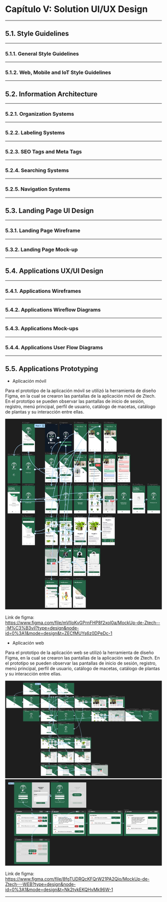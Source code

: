 # Capítulo V: Solution UI/UX Design
---
## 5.1. Style Guidelines
---
### 5.1.1. General Style Guidelines
---
### 5.1.2. Web, Mobile and IoT Style Guidelines
---
## 5.2. Information Architecture
---
### 5.2.1. Organization Systems
---
### 5.2.2. Labeling Systems
---
### 5.2.3. SEO Tags and Meta Tags
---
### 5.2.4. Searching Systems
---
### 5.2.5. Navigation Systems
---
## 5.3. Landing Page UI Design
---
### 5.3.1. Landing Page Wireframe
---
### 5.3.2. Landing Page Mock-up
---
## 5.4. Applications UX/UI Design
---
### 5.4.1. Applications Wireframes
---
### 5.4.2. Applications Wireflow Diagrams
---
### 5.4.3. Applications Mock-ups
---
### 5.4.4. Applications User Flow Diagrams
---
## 5.5. Applications Prototyping

- Aplicación móvil

Para el prototipo de la aplicación móvil se utilizó la herramienta de diseño Figma, en la cual se crearon las pantallas de la aplicación móvil de Ztech. En el prototipo se pueden observar las pantallas de inicio de sesión, registro, menú principal, perfil de usuario, catálogo de macetas, catálogo de plantas y su interacción entre ellas.

![Image Description](assets/5.5.Prototype/Prototypemovil.jpg)

Link de figma: https://www.figma.com/file/mVlIoKvGPrnFHP8f2xol0a/MockUp-de-Ztech---M%C3%B3vil?type=design&node-id=0%3A1&mode=design&t=ZECfMUYs6z0DPeDc-1 




- Aplicación web

Para el prototipo de la aplicación web se utilizó la herramienta de diseño Figma, en la cual se crearon las pantallas de la aplicación web de Ztech. En el prototipo se pueden observar las pantallas de inicio de sesión, registro, menú principal, perfil de usuario, catálogo de macetas, catálogo de plantas y su interacción entre ellas.

![Image Description](assets/5.5.Prototype/Prototypeweb1.jpg)
![Image Description](assets/5.5.Prototype/Prototypeweb2.jpg)

Link de figma: https://www.figma.com/file/8fgTUDRQcKFQrW21PA2Qio/MockUp-de-Ztech---WEB?type=design&node-id=0%3A1&mode=design&t=Nk2tykEKQHvMk96W-1


---